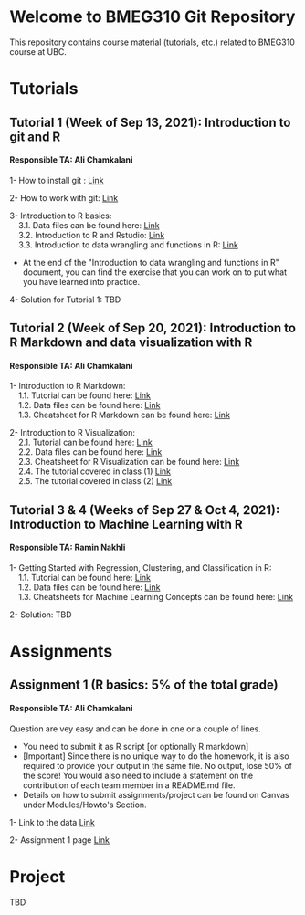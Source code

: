 # Welcome to BMEG310 Git Repository

This repository contains course material (tutorials, etc.) related to BMEG310 course at UBC.

# Tutorials 

## Tutorial 1 (Week of Sep 13, 2021): Introduction to git and R
#### Responsible TA: Ali Chamkalani

1- How to install git : [Link](https://htmlpreview.github.io/?https://github.com/UBC-SBME/BMEG310_2021/blob/main/Tutorial%201/1-%20Git/Install%20Git.html)

2- How to work with git: [Link](https://htmlpreview.github.io/?https://github.com/UBC-SBME/BMEG310_2021/blob/main/Tutorial%201/1-%20Git/First%20steps%20with%20git%20clone%2C%20add%2C%20commit%2C%20push%20Intro%20version%20control%20git.html)

3- Introduction to R basics: 
<br /> &nbsp;&nbsp;&nbsp;
3.1. Data files can be found here: [Link](https://github.com/UBC-SBME/BMEG310_2021/tree/main/Tutorial%201/2-%20R%20basics/data)
<br /> &nbsp;&nbsp;&nbsp;
3.2. Introduction to R and Rstudio: [Link](https://htmlpreview.github.io/?https://github.com/UBC-SBME/BMEG310_2021/blob/main/Tutorial%201/2-%20R%20basics/1_introR-R-and-RStudio.html)
<br /> &nbsp;&nbsp;&nbsp;
3.3. Introduction to data wrangling and functions in R: [Link](https://htmlpreview.github.io/?https://github.com/UBC-SBME/BMEG310_2021/blob/main/Tutorial%201/2-%20R%20basics/2_introR-data-wrangling_and_functions.html)

* At the end of the "Introduction to data wrangling and functions in R" document, you can find the exercise that you can work on to put what you have learned into practice. 

4- Solution for Tutorial 1: TBD

## Tutorial 2 (Week of Sep 20, 2021): Introduction to R Markdown and data visualization with R
#### Responsible TA: Ali Chamkalani

1- Introduction to R Markdown:
<br /> &nbsp;&nbsp;&nbsp;
1.1. Tutorial can be found here: [Link](https://htmlpreview.github.io/?https://github.com/UBC-SBME/BMEG310_2021/blob/main/Tutorial%202/R%20Markdown/tutorial/R%20Markdown.html)
<br /> &nbsp;&nbsp;&nbsp;
1.2. Data files can be found here: [Link](https://github.com/UBC-SBME/BMEG310_2021/tree/main/Tutorial%202/R%20Markdown/data)
<br /> &nbsp;&nbsp;&nbsp;
1.3. Cheatsheet for R Markdown can be found here: [Link](https://github.com/UBC-SBME/BMEG310_2021/blob/main/Tutorial%202/R%20Markdown/tutorial/rmarkdown-summary.pdf)

2- Introduction to R Visualization:
<br /> &nbsp;&nbsp;&nbsp;
2.1. Tutorial can be found here: [Link](https://htmlpreview.github.io/?https://github.com/UBC-SBME/BMEG310_2021/blob/main/Tutorial%202/R%20Visualization/tutorial/R%20Visualization.html)
<br /> &nbsp;&nbsp;&nbsp;
2.2. Data files can be found here: [Link](https://github.com/UBC-SBME/BMEG310_2021/tree/main/Tutorial%202/R%20Visualization/data)
<br /> &nbsp;&nbsp;&nbsp;
2.3. Cheatsheet for R Visualization can be found here: [Link](https://github.com/UBC-SBME/BMEG310_2021/blob/main/Tutorial%202/R%20Visualization/tutorial/ggplot2-cheatsheet.pdf)
<br /> &nbsp;&nbsp;&nbsp;
2.4. The tutorial covered in class (1) [Link](https://htmlpreview.github.io/?https://github.com/UBC-SBME/BMEG310_2021/blob/main/Tutorial%202/ggplot.html)
<br /> &nbsp;&nbsp;&nbsp;
2.5. The tutorial covered in class (2) [Link](https://htmlpreview.github.io/?https://github.com/UBC-SBME/BMEG310_2021/blob/main/Tutorial%202/training.html)

## Tutorial 3 & 4 (Weeks of Sep 27 & Oct 4, 2021): Introduction to Machine Learning with R
#### Responsible TA: Ramin Nakhli

1- Getting Started with Regression, Clustering, and Classification in R:
<br /> &nbsp;&nbsp;&nbsp;
1.1. Tutorial can be found here: [Link](https://htmlpreview.github.io/?https://github.com/UBC-SBME/BMEG310_2021/blob/main/Tutorial%203%20%26%204/tutorial/Regression-Clustering-Classification.html)
<br /> &nbsp;&nbsp;&nbsp;
1.2. Data files can be found here: [Link](https://github.com/UBC-SBME/BMEG310_2021/tree/main/Tutorial%203%20%26%204/data)
<br /> &nbsp;&nbsp;&nbsp;
1.3. Cheatsheets for Machine Learning Concepts can be found here: [Link](https://ml-cheatsheet.readthedocs.io/en/latest/)

2- Solution: TBD

# Assignments

## Assignment 1 (R basics: 5% of the total grade)
#### Responsible TA: Ali Chamkalani
Question are vey easy and can be done in one or a couple of lines. 
* You need to submit it as R script [or optionally R markdown]
* [Important] Since there is no unique way to do the homework, it is also required to provide your output in the same file. No output, lose 50% of the score! You would also need to include a statement on the contribution of each team member in a README.md file. 
* Details on how to submit assignments/project can be found on Canvas under Modules/Howto's Section.

1- Link to the data [Link](https://github.com/UBC-SBME/BMEG310_2021/tree/main/Assignment%201)

2- Assignment 1 page [Link](https://htmlpreview.github.io/?https://github.com/UBC-SBME/BMEG310_2021/blob/main/Assignment%201/HW1_Q%5B57214%5D.html)

# Project
TBD
